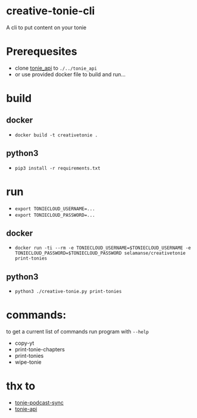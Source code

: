 # creative-tonie-cli
A cli to put content on your tonie

# Prerequesites

- clone [tonie_api](https://github.com/moritzj29/tonie_api) to `./../tonie_api`
- or use provided docker file to build and run...

# build 

## docker 
- `docker build -t creativetonie .`

## python3
- `pip3 install -r requirements.txt`


# run
- `export TONIECLOUD_USERNAME=...`
- `export TONIECLOUD_PASSWORD=...`

## docker
- `docker run -ti --rm -e TONIECLOUD_USERNAME=$TONIECLOUD_USERNAME -e TONIECLOUD_PASSWORD=$TONIECLOUD_PASSWORD selamanse/creativetonie print-tonies`

## python3
- `python3 ./creative-tonie.py print-tonies`

# commands:

to get a current list of commands run program with `--help`

-  copy-yt
-  print-tonie-chapters
-  print-tonies
-  wipe-tonie

# thx to

- [tonie-podcast-sync](https://github.com/alexhartm/tonie-podcast-sync)
- [tonie-api](https://github.com/moritzj29/tonie_api)